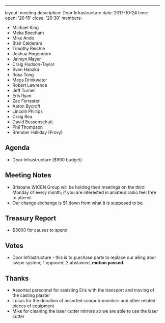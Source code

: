 ---
layout: meeting
description: Door Infrastructure
date: 2017-10-24
time:
  open: '20:15'
  close: '20:30'
members:
  - Michael King
  - Meka Beecham
  - Mike Ando
  - Blair Calderara
  - Timothy Reichle
  - Joshua Hogendorn
  - Jaimyn Mayer
  - Craig Hudson-Taylor
  - Sven Hanzka
  - Rosa Tong
  - Megs Drinkwater
  - Robert Lawrence
  - Jeff Turner
  - Eris Ryan
  - Zac Forrester
  - Aaron Bycroft
  - Lincoln Phillips
  - Craig Rea
  - David Bussenschutt
  - Phil Thompson
  - Brendan Halliday (Proxy)
## Agenda
- Door Infrastructure ($900 budget)

## Meeting Notes
- Brisbane WICEN Group will be holding their meetings on the third Monday of every month; if you are interested in amateur radio feel free to attend.
- Our change exchange is $1 down from what it is supposed to be.

## Treasury Report
- $3000 for causes to spend

## Votes
- Door Infrastructure - this is to purchase parts to replace our ailing door swipe system; 1 opposed, 2 abstained, ****motion passed****.

## Thanks
- Assorted personnel for assisting Eris with the transport and moving of the casting plaster
- Lucas for the donation of assorted computr monitors and other related pieces of equipment
- Mike for cleaning the laser cutter mirrors so we are able to use the laser cutter

